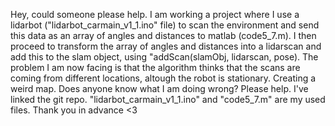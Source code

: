Hey, could someone please help.  I am working a project where I use a lidarbot ("lidarbot_carmain_v1_1.ino" file) to scan the environment and send this data as an array of angles and distances to matlab (code5_7.m).  I then proceed to transform the array of angles and distances into a lidarscan and add this to the slam object, using "addScan(slamObj, lidarscan, pose).  The problem I am now facing is that the algorithm thinks that the scans are coming from different locations, altough the robot is stationary.  Creating a weird map.  Does anyone know what I am doing wrong? Please help.  I've linked the git repo. "lidarbot_carmain_v1_1.ino" and "code5_7.m" are my used files.  Thank you in advance <3 
